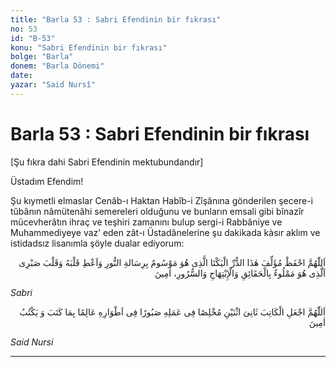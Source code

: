 ```yaml
---
title: "Barla 53 : Sabri Efendinin bir fıkrası"
no: 53
id: "B-53"
konu: "Sabri Efendinin bir fıkrası"
bolge: "Barla"
donem: "Barla Dönemi"
date: 
yazar: "Said Nursî"
---
```


# Barla 53 : Sabri Efendinin bir fıkrası

<p class="takdim">[Şu fıkra dahi Sabri Efendinin mektubundandır]</p>

Üstadım Efendim!

Şu kıymetli elmaslar Cenâb-ı Haktan Habîb-i Zîşânına gönderilen şecere-i tûbânın nâmütenâhi semereleri olduğunu ve bunların emsali gibi bînazîr mücevherâtın ihraç ve teşhiri zamanını bulup sergi-i Rabbâniye ve Muhammediyeye vaz’ eden zât-ı Üstadânelerine şu dakikada kàsır aklım ve istidadsız lisanımla şöyle dualar ediyorum:

<p class="arabic" dir="rtl" title="Meal: “Allah’ım, Risale-i Nurla şereflenen bu dürr-ü yektâ (biricik inci) müellifi muhafaza eyle. Onun ve kalbi hakikatlarla dolu olan Sabri’nin kalbine neşe ve sürur ver. Amin.”">اَللّٰهُمَّ احْفَظْ مُؤَلِّفَ هٰذَا الدُّرِّ الْيَكْتَا الَّذِى هُوَ مَوْسُومٌ بِرِسَالةِ النُّورِ وَاَعْطِ قَلْبَهُ وَقَلْبَ صَبْرِى اَلَّذِى هُوَ مَمْلُوءٌ بِالْحَقَائِقِ وَالْإِبْتِهَاجِ وَالسُّرُورِ، اٰمِينَ</p>

*Sabri*

<p class="arabic" dir="rtl" title="Meal: “Yâ İlâhenâ! İkinin ikincisi olan kâtibi amelinde ihlaslı, tavırlarında sabırlı, yazdıklarını ve yazacaklarını bilen eyle, Amin.”">اَللّٰهُمَّ اجْعَلِ الْكَاتِبَ ثَانِىَ اثْنَيْنِ مُخْلِصًا فِى عَمَلِهِ صَبُورًا فِى اَطْوَارِهِ عَالِمًا بِمَا كَتَبَ وَ يَكْتُبُ اٰمِينَ</p>

*Said Nursi*

***
